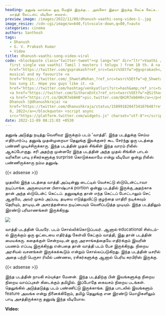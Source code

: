 ```yaml
---
heading: தனுஷ் வாய்ஸ்ல ஒரு மேஜிக் இருக்கு.. அவ்ளோ இதமா இருக்கு கேட்க கேட்க..
  வாத்தி லேட்டஸ்ட் வீடியோ வைரல்.
preview_image: /images/2022/11/09/dhanush-vaathi-song-video-1-.jpg
image_resize: /cdn-cgi/image/w=640,fit=scale-down,q=80,f=auto
categories: cinema
authors: Santhosh
tags:
  - Dhanush
  - G. V. Prakash Kumar
  - Video
title: dhanush-vaathi-song-video-viral
code: <blockquote class="twitter-tweet"><p lang="en" dir="ltr">Vaathi / Sir
  first single vaa vaathi( Tamil ) masteru ( telugu ) from 10 th. A <a
  href="https://twitter.com/gvprakash?ref_src=twsrc%5Etfw">@gvprakash</a>
  musical and my favourite <a
  href="https://twitter.com/_ShwetaMohan_?ref_src=twsrc%5Etfw">@_ShwetaMohan_</a>
  has sung it. Hope you guys like it. <a
  href="https://twitter.com/hashtag/venkyatluri?src=hash&amp;ref_src=twsrc%5Etfw">#venkyatluri</a>
  <a href="https://twitter.com/SitharaEnts?ref_src=twsrc%5Etfw">@SitharaEnts</a>
  <a href="https://t.co/QHJR7eb6H0">pic.twitter.com/QHJR7eb6H0</a></p>&mdash;
  Dhanush (@dhanushkraja) <a
  href="https://twitter.com/dhanushkraja/status/1589918204734107648?ref_src=twsrc%5Etfw">November
  8, 2022</a></blockquote> <script async
  src="https://platform.twitter.com/widgets.js" charset="utf-8"></script>
date: 2022-11-09 08:21:03 +0530
---
```

தனுஷ் அடுத்து நடித்து வெளிவர இருக்கும் படம் 'வாத்தி'. இந்த படத்துக்கு செம்ம எதிர்பார்ப்பு. தனுஷ் முதன்முறையா தெலுங்கு இயக்குனர் கூட சேர்ந்து ஒரு படத்தை பண்ணி முடிச்சிருக்காரு. இந்த படத்தின் முதல் சிங்கிள் இந்த வாரம் ரிலீஸ் ஆகப்போகுது. சரி அதற்கு முன்னரே இந்த படத்தின் அந்த முதல் சிங்கிள் பாடல் வரிகளை பாடி ரசிகர்களுக்கு surprise கொடுக்கலாமே என்று வீடியோ ஒன்று ரிலீஸ் பண்ணிருக்காரு நம்ம தனுஷ்.

{{< adsense >}}

முதலில் இந்த படத்தை வாத்தி அப்டின்னு டைட்டில் வெச்சுட்டு ஸ்டுடென்ட்டாவா நடிப்பாங்க. அருமையான பிளாஷ்பாக் portion ஒன்னு படத்தில் இருக்கு,அதற்காக தான் அந்த ஸ்டுடென்ட் கெட்டப். தனுஷுக்கு தான் எந்த கெட்டப் போட்டாலும் செட் ஆகுமே, அவர் முகம் அப்படி. தடியை எடுத்துவிட்டு குழந்தை மாதிரி நடிக்கவும் தெரியும், தாடியுடன் அசுரத்தன்மை நடிப்பையும் வெளிப்படுத்த முடியும். இந்த படத்திலும் இரண்டு பரிமாணங்கள் இருக்கிறது.

![](/images/2022/11/09/dhanush-vaathi-song-video-2-.jpg)

வாத்தி படத்தின் பெயரே. படம் சொல்லிக்கொடுப்பவர். ஆனால் educational சிஸ்டம்-ல் இருக்கும் ஒரு ஓட்டையை எதிர்த்து கேள்வி கேட்கும் வாத்தி, இது தான் படத்தின் மையக்கரு. கதைக்குள் சென்றவுடன் ஒரு அரசாங்கத்தையே எதிர்க்கும் இவரின் பயணம் எப்படி இருக்கிறது என்பதை தான் வாத்தி படம் பேச இருக்கிறது. நிறைய அரசியல் வசனங்கள் இருக்கக்கூடும் என்றும் சொல்லப்படுகிறது. இந்த படத்தின் டீசரில் அதை பற்றி பெருசா ரிவீல் பண்ணல, ரசிகர்களுக்கு ஆனால் பெரிய சுரபிரிஸ் இருக்கு.

{{< adsense >}}

இந்த படத்தின் நாயகி சம்யுக்தா மேனன். இந்த படத்திற்கு பின் இவங்களுக்கு நிறைய நிறைய வாய்ப்புகள் கிடைக்கும் தமிழில். இப்போதே கைவசம் நிறைய படங்கள். தெலுங்கில் அடுத்தடுத்து படம் பண்ணிட்டு இருக்காங்க. இந்த பாடலில் இவங்களும் feature அவங்க என்று நினைக்கிறோம், தமிழ் தெலுங்கு என இரண்டு மொழிகளிலும் பாடி அசத்திருக்காரு தனுஷ் இந்த வீடியோல. 

**V﻿ideo:**